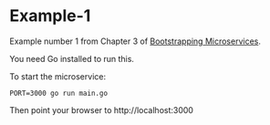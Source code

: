 # Example-1

Example number 1 from Chapter 3 of [Bootstrapping Microservices](https://www.bootstrapping-microservices.com).

You need Go installed to run this.

To start the microservice:

    PORT=3000 go run main.go

Then point your browser to http://localhost:3000
